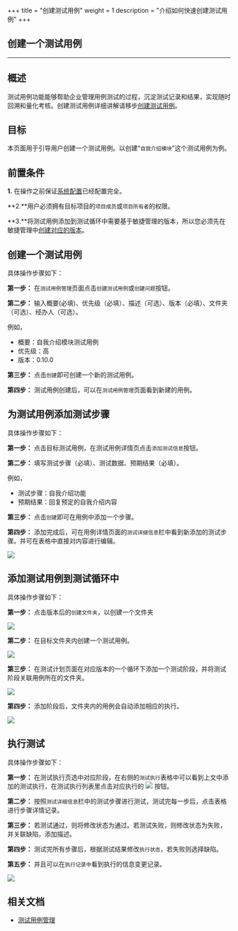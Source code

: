 +++
title = "创建测试用例"
weight = 1
description = "介绍如何快速创建测试用例"
+++

## 创建一个测试用例
---

## 概述

测试用例功能能够帮助企业管理用例测试的过程，沉淀测试记录和结果，实现随时回溯和量化考核。创建测试用例详细讲解请移步[创建测试用例](../../../../user-guide/test-management/case-management/create-case/)。

## 目标

本页面用于引导用户创建一个测试用例。以创建“`自我介绍模块`”这个测试用例为例。

## 前置条件

**1.** 在操作之前保证[系统配置](../../../../user-guide/system-configuration)已经配置完全。

**2.**用户必须拥有目标项目的`项目成员`或`项目所有者`的权限。

**3.**将测试用例添加到测试循环中需要基于敏捷管理的版本，所以您必须先在敏捷管理中[创建对应的版本](../../../../user-guide/agile/release/release-version/)。

## 创建一个测试用例

具体操作步骤如下：

**第一步：** 在`测试用例管理`页面点击`创建测试用例`或`创建问题`按钮。

**第二步：** 输入概要(必填)、优先级（必填）、描述（可选）、版本（必填）、文件夹（可选）、经办人（可选）。

例如，

 - 概要：自我介绍模块测试用例
 - 优先级：高
 - 版本：0.10.0

**第三步：** 点击`创建`即可创建一个新的测试用例。

**第四步：** 测试用例创建后，可以在`测试用例管理`页面看到新建的用例。

## 为测试用例添加测试步骤

具体操作步骤如下：

**第一步：** 点击目标测试用例，在测试用例详情页点击`添加测试信息`按钮。

**第二步：** 填写测试步骤（必填）、测试数据、预期结果（必填）。

例如，

 - 测试步骤：自我介绍功能
 - 预期结果：回复预定的自我介绍内容

**第三步：** 点击`创建`即可在用例中添加一个步骤。

**第四步：** 添加完成后，可在用例详情页面的`测试详细信息`栏中看到新添加的测试步骤。并可在表格中直接对内容进行编辑。

![](/img/docs/quick-start/project-member/test-manager/create-test-case/test-case-8.png)

## 添加测试用例到测试循环中

具体操作步骤如下：

**第一步：** 点击版本后的`创建文件夹`，以创建一个文件夹

![](/img/docs/quick-start/project-member/test-manager/create-test-case/create-folder.png)

**第二步：** 在目标文件夹内创建一个测试用例。

![](/img/docs/quick-start/project-member/test-manager/create-test-case/create-issue.png)

**第三步：** 在测试计划页面在对应版本的一个循环下添加一个测试阶段，并将测试阶段关联用例所在的文件夹。

![](/img/docs/quick-start/project-member/test-manager/create-test-case/create-stage.png)

**第四步：** 添加阶段后，文件夹内的用例会自动添加相应的执行。

![](/img/docs/quick-start/project-member/test-manager/create-test-case/create-done.png)

## 执行测试

具体操作步骤如下：

**第一步：** 在测试执行页选中对应阶段，在右侧的`测试执行`表格中可以看到上文中添加的测试执行，在测试执行列表里点击对应执行的 ![](/img/docs/user-guide/test-management/case-management/execution-button.jpg) 按钮。

**第二步：** 按照`测试详细信息`栏中的测试步骤进行测试，测试完每一步后，点击表格进行步骤详情记录。

**第三步：** 若测试通过，则将修改状态为通过。若测试失败，则修改状态为失败，并关联缺陷，添加描述。

**第四步：** 测试完所有步骤后，根据测试结果修改`执行状态`，若失败则选择缺陷。

**第五步：** 并且可以在`执行记录中`看到执行的信息变更记录。

![](/img/docs/quick-start/project-member/test-manager/create-test-case/create-show.png)

## 相关文档

- [测试用例管理](../../../../user-guide/test-management/case-management)